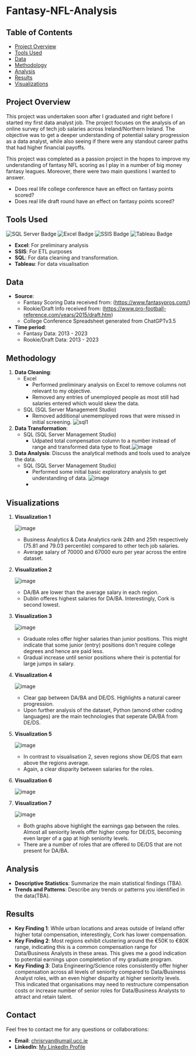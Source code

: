 # Fantasy-NFL-Analysis

## Table of Contents

- [Project Overview](#project-overview)
- [Tools Used](#tools-used)
- [Data](#data)
- [Methodology](#methodology)
- [Analysis](#analysis)
- [Results](#results)
- [Visualizations](#visualizations)

## Project Overview

This project was undertaken soon after I graduated and right before I started my first data analyst job. The project focuses on the analysis of an online survey of tech job salaries across Ireland/Northern Ireland. The objective was to get a deeper understanding of potential salary progression as a data analyst, while also seeing if there were any standout career paths that had higher financial payoffs.

This project was completed as a passion project in the hopes to improve my understanding of fantasy NFL scoring as I play in a number of big money fantasy leagues. Moreover, there were two main questions I wanted to answer. 

  - Does real life college conference have an effect on fantasy points scored?
  - Does real life draft round have an effect on fantasy points scored?

## Tools Used
![SQL Server Badge](https://img.shields.io/badge/SQL_Server-CC2927?style=for-the-badge&logo=Microsoft-SQL-Server&logoColor=white)
![Excel Badge](https://img.shields.io/badge/Excel-217346?style=for-the-badge&logo=Microsoft-Excel&logoColor=white)
![SSIS Badge](https://img.shields.io/badge/SSIS-003366?style=for-the-badge&logo=Microsoft&logoColor=white)
![Tableau Badge](https://img.shields.io/badge/Tableau-E97627?style=for-the-badge&logo=Tableau&logoColor=white)
- **Excel**: For preliminary analysis
- **SSIS**: For ETL purposes
- **SQL**: For data cleaning and transformation.
- **Tableau**: For data visualisation

## Data

- **Source**:
    - Fantasy Scoring Data received from: (https://www.fantasypros.com/)
    - Rookie/Draft Info received from: (https://www.pro-football-reference.com/years/2015/draft.htm)
    - College Conference Spreadsheet generated from ChatGPTv3.5
- **Time period**:
    - Fantasy Data: 2013 - 2023
    - Rookie/Draft Data: 2013 - 2023

## Methodology

1. **Data Cleaning**:
   - Excel
       - Performed preliminary analysis on Excel to remove columns not relevant to my objective.
       - Removed any entries of unemployed people as most still had salaries entered which would skew the data.
   - SQL (SQL Server Management Studio)
       - Removed additional unememployed rows that were missed in initial screening. ![sql1](https://github.com/user-attachments/assets/65f25e5b-a09c-457c-8ce2-975d3e76e9e0)
2. **Data Transformation**:
   - SQL (SQL Server Management Studio)
       - Udpated total compensation column to a number instead of range and transformed data type to float.![image](https://github.com/user-attachments/assets/4330e367-e9e5-4200-a1c4-41c38ad94fd8)
3. **Data Analysis**: Discuss the analytical methods and tools used to analyze the data.
   - SQL (SQL Server Management Studio)
       - Performed some initial basic exploratory analysis to get understanding of data. ![image](https://github.com/user-attachments/assets/62e24d6a-ab11-4a3f-88f7-bf3162f95253)
       - 
## Visualizations

1. **Visualization 1**

   ![image](https://github.com/user-attachments/assets/ab7ca3a4-2056-47fc-8bef-f232da3330c7)

   - Business Analytics & Data Analytics rank 24th and 25th respectively (75.81 and 79.03 percentile) compared to other tech job salaries.
   - Average salary of 70000 and 67000 euro per year across the entire dataset.
     
2. **Visualization 2**

   ![image](https://github.com/user-attachments/assets/ea4611a1-49a9-4641-bf48-755feeb7e69c)

   - DA/BA are lower than the average salary in each region.
   - Dublin offeres highest salaries for DA/BA. Interestingly, Cork is second lowest.

3. **Visualization 3**

   ![image](https://github.com/user-attachments/assets/99d74d03-ea2c-41aa-998a-8f4bd567c4cd)

   - Graduate roles offer higher salaries than junior positions. This might indicate that some junior (entry) positions don't require college degrees and hence are paid less.
   - Gradual increase until senior positions where their is potential for large jumps in salary.

4. **Visualization 4**

   ![image](https://github.com/user-attachments/assets/e22f266f-6fb2-4630-94f4-373d518cc8af)

   - Clear gap between DA/BA and DE/DS. Highlights a natural career progression.
   - Upon further analysis of the dataset, Python (amond other coding languages) are the main technologies that seperate DA/BA from DE/DS.

5. **Visualization 5**

   ![image](https://github.com/user-attachments/assets/a52dc2ff-bb63-41fe-90bf-c29e6c263f06)


   - In contrast to visualisation 2, seven regions show DE/DS that earn above the regions average.
   - Again, a clear disparity between salaries for the roles.

6. **Visualization 6**

   ![image](https://github.com/user-attachments/assets/974b990b-98a2-42fb-84e7-5d042bb83715)

7. **Visualization 7**


   ![image](https://github.com/user-attachments/assets/345859ba-d9ee-4969-98b8-42a65d892876)


   - Both graphs above highlight the earnings gap between the roles. Almost all seniority levels offer higher comp for DE/DS, becoming even larger of a gap at high seniority levels.
   - There are a number of roles that are offered to DE/DS that are not present for DA/BA.

## Analysis

- **Descriptive Statistics**: Summarize the main statistical findings (TBA).
- **Trends and Patterns**: Describe any trends or patterns you identified in the data(TBA).

## Results

- **Key Finding 1**: While urban locations and areas outside of Ireland offer higher total compensation, interestingly, Cork has lower compensation.
- **Key Finding 2**: Most regions exhibit clustering around the €50K to €80K range, indicating this is a common compensation range for Data/Business Analysts in these areas. This gives me a good indication to potential earnings upon completetion of my graduate program.
- **Key Finding 3**: Data Engineering/Science roles consistently offer higher compensation across all levels of seniority compared to Data/Business Analyst roles, with an even higher disparity at higher seniority levels. This indicated that organisations may need to restructure compensation costs or increase number of senior roles for Data/Business Analysts to attract and retain talent. 

## Contact

Feel free to contact me for any questions or collaborations:

- **Email**: [chrisryan@umail.ucc.ie](mailto:your-email@example.com)
- **LinkedIn**: [My LinkedIn Profile](https://www.linkedin.com/in/christopher-ryan-8229a81b9/)
